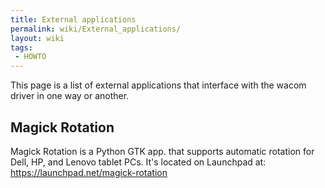 ```yaml
---
title: External applications
permalink: wiki/External_applications/
layout: wiki
tags:
 - HOWTO
---
```


This page is a list of external applications that interface with the
wacom driver in one way or another.

Magick Rotation
---------------

Magick Rotation is a Python GTK app. that supports automatic rotation
for Dell, HP, and Lenovo tablet PCs. It's located on Launchpad at:
<https://launchpad.net/magick-rotation>
